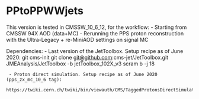 # PPtoPPWWjets
This version is tested in CMSSW_10_6_12, for the workflow:
     - Starting from CMSSW 94X AOD (data+MC)
     - Rerunning the PPS proton reconstruction with the Ultra-Legacy + re-MiniAOD settings on signal MC

Dependencies:
     - Last version of the JetToolbox. Setup recipe as of June 2020:
       	    git cms-init
	    git clone git@github.com:cms-jet/JetToolbox.git JMEAnalysis/JetToolbox -b jetToolbox_102X_v3
	    scram b -j 18

     - Proton direct simulation. Setup recipe as of June 2020 (pps_zx_mc_10_6 tag):
            https://twiki.cern.ch/twiki/bin/viewauth/CMS/TaggedProtonsDirectSimulation#Full_step_by_step_recipe_to_setu

